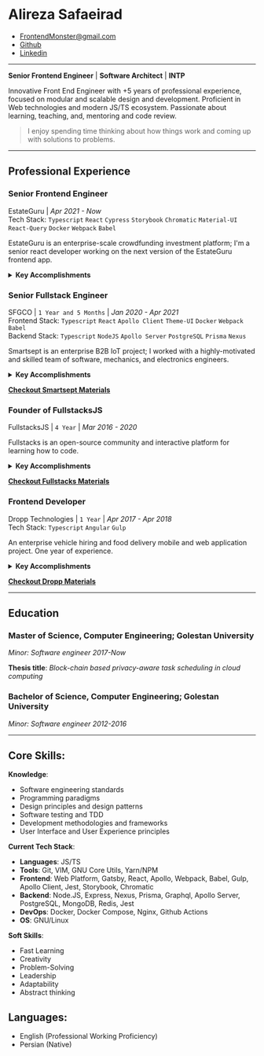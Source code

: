 <!-- omit in toc -->
# Alireza Safaeirad
* FrontendMonster@gmail.com
* [Github](https://github.com/frontendmonster)
* [Linkedin](https://www.linkedin.com/in/alireza-safaierad)

---

**Senior Frontend Engineer** | **Software Architect** | **INTP**

Innovative Front End Engineer with +5 years of professional experience, focused on modular and scalable design and development. Proficient in Web technologies and modern JS/TS ecosystem. Passionate about learning, teaching, and, mentoring and code review.

> I enjoy spending time thinking about how things work and coming up with solutions to problems.

---

## Professional Experience

### Senior Frontend Engineer
EstateGuru | _Apr 2021 - Now_\
Tech Stack: `Typescript` `React` `Cypress` `Storybook` `Chromatic` `Material-UI` `React-Query` `Docker` `Webpack` `Babel`

EstateGuru is an enterprise-scale crowdfunding investment platform; I'm a senior react developer working on the next version of the EstateGuru frontend app.

<details>
  <summary><b>Key Accomplishments</b></summary>

* Performed source code migration to [Typescript](https://www.typescriptlang.org/play) language for type-safety.
* Created UI review flow with [Storybook](https://storybook.js.org/) and [Chromatic](https://www.chromatic.com/).
* Integrated [Veriff](https://www.veriff.com/) and [Onfido](https://onfido.com/) for real identity verification.
* Implemented multiple Authentication flow (local, Google Auth code flow, Facebook Manual flow, MobileID, SmartID).
* Scale project by migrating from [CRA](https://create-react-app.dev/) to [Nx workspace](http://nx.dev/). 
* Integrated [Nordigen](https://nordigen.com/) banking platform.
</details>

### Senior Fullstack Engineer
SFGCO | `1 Year and 5 Months` | _Jan 2020 - Apr 2021_\
Frontend Stack: `Typescript` `React` `Apollo Client` `Theme-UI` `Docker` `Webpack` `Babel` \
Backend Stack: `Typescript` `NodeJS` `Apollo Server` `PostgreSQL` `Prisma` `Nexus` 

Smartsept is an enterprise B2B IoT project; I worked with a highly-motivated and skilled team of software, mechanics, and electronics engineers.

<details>
  <summary><b>Key Accomplishments</b></summary>

* Performed as a technical lead, designing and defining processes for other developers, also code reviews and production releases.
* Designed and Implemented a real-time monitoring/administration web application.
* Achieved end-to-end type-safety with `typescript`, `graphql`, `typegen`, and `prisma`.
* Created a fully dockerized development and production environment.
* Successfully installed a Linux server and virtualized environments using `docker-compose` and cloud infrastructure.
* Defined agile git branch strategy and workflow.
* Planed epics and user-stories for agile development.
* Implemented Robert C. Martin's clean architecture to separate business logic and infrastructure on the server-side.
* Achieve +120% memory efficiency on low-end devices by changing the serializing format.
* Ensured data/event transform reliability between low-end devices and cloud services on connection failure by introducing a multi-queue algorithm.
* Designed the smartsept design system, illustrations, and logo.
</details>

**[Checkout Smartsept Materials](./projects/smartsept.md)**

### Founder of FullstacksJS
FullstacksJS | `4 Year` | _Mar 2016 - 2020_ 

Fullstacks is an open-source community and interactive platform for learning how to code.

<details>
  <summary><b>Key Accomplishments</b></summary>

* Designed and Developed layered architecture.
* Implemented data layer API based on the `mongoose`.
* Developed token-based authorization for `REST` and `GraphQL` API.
* Applied agile test practices for test-driven development.
* Applied `Webpack HMR` on the server-side.
* Implemented both REST and GraphQL API on the same data layer.
* Migrated from Redux/Saga to Apollo client for remote data handling.
* Created a fully dockerized development and production environment.
* Designed the fullstacks design system, illustrations, and logo.
</details>

**[Checkout Fullstacks Materials](./projects/fullstacks-app.md)**

### Frontend Developer
Dropp Technologies | `1 Year` | _Apr 2017 - Apr 2018_ \
Tech Stack: `Typescript` `Angular` `Gulp`

An enterprise vehicle hiring and food delivery mobile and web application project. One year of experience.

<details>
  <summary><b>Key Accomplishments</b></summary>

* Provides and drives technical improvements for the frontend.
* Provide superior mentoring to frontend developers.
* Performed as a technical lead for the frontend team, code reviews, and production releases.
* Designed and developed the Dropp admin panel and landing page by Angular framework.
* Designed the dropp Mobile and application UI, illustrations.
</details>

**[Checkout Dropp Materials](./projects/dropp.md)**

---

## Education

### Master of Science, Computer Engineering; Golestan University
*Minor: Software engineer 2017-Now*

**Thesis title**: *Block-chain based privacy-aware task scheduling in cloud computing*

### Bachelor of Science, Computer Engineering; Golestan University
*Minor: Software engineer 2012-2016*

---

## Core Skills:

**Knowledge**:
* Software engineering standards
* Programming paradigms
* Design principles and design patterns
* Software testing and TDD
* Development methodologies and frameworks
* User Interface and User Experience principles

**Current Tech Stack**:
* **Languages**: JS/TS
* **Tools**: Git, VIM, GNU Core Utils, Yarn/NPM
* **Frontend**: Web Platform, Gatsby, React, Apollo, Webpack, Babel, Gulp, Apollo Client, Jest, Storybook, Chromatic
* **Backend**: Node.JS, Express, Nexus, Prisma, Graphql, Apollo Server, PostgreSQL, MongoDB, Redis, Jest
* **DevOps**: Docker, Docker Compose, Nginx, Github Actions
* **OS**: GNU/Linux

**Soft Skills**:
* Fast Learning
* Creativity
* Problem-Solving
* Leadership
* Adaptability
* Abstract thinking

## Languages:
* English (Professional Working Proficiency)
* Persian (Native)
